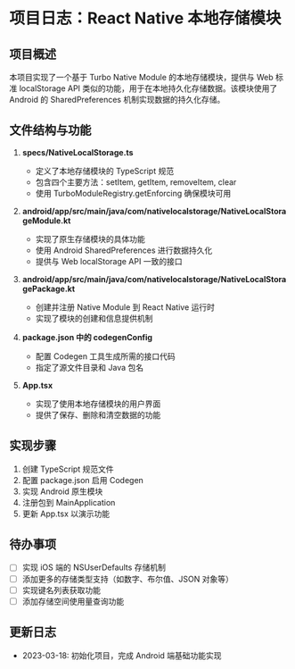 # 项目日志：React Native 本地存储模块

## 项目概述
本项目实现了一个基于 Turbo Native Module 的本地存储模块，提供与 Web 标准 localStorage API 类似的功能，用于在本地持久化存储数据。该模块使用了 Android 的 SharedPreferences 机制实现数据的持久化存储。

## 文件结构与功能
1. **specs/NativeLocalStorage.ts**
   - 定义了本地存储模块的 TypeScript 规范
   - 包含四个主要方法：setItem, getItem, removeItem, clear
   - 使用 TurboModuleRegistry.getEnforcing 确保模块可用

2. **android/app/src/main/java/com/nativelocalstorage/NativeLocalStorageModule.kt**
   - 实现了原生存储模块的具体功能
   - 使用 Android SharedPreferences 进行数据持久化
   - 提供与 Web localStorage API 一致的接口

3. **android/app/src/main/java/com/nativelocalstorage/NativeLocalStoragePackage.kt**
   - 创建并注册 Native Module 到 React Native 运行时
   - 实现了模块的创建和信息提供机制

4. **package.json 中的 codegenConfig**
   - 配置 Codegen 工具生成所需的接口代码
   - 指定了源文件目录和 Java 包名

5. **App.tsx**
   - 实现了使用本地存储模块的用户界面
   - 提供了保存、删除和清空数据的功能

## 实现步骤
1. 创建 TypeScript 规范文件
2. 配置 package.json 启用 Codegen
3. 实现 Android 原生模块
4. 注册包到 MainApplication
5. 更新 App.tsx 以演示功能

## 待办事项
- [ ] 实现 iOS 端的 NSUserDefaults 存储机制
- [ ] 添加更多的存储类型支持（如数字、布尔值、JSON 对象等）
- [ ] 实现键名列表获取功能
- [ ] 添加存储空间使用量查询功能

## 更新日志
- 2023-03-18: 初始化项目，完成 Android 端基础功能实现 